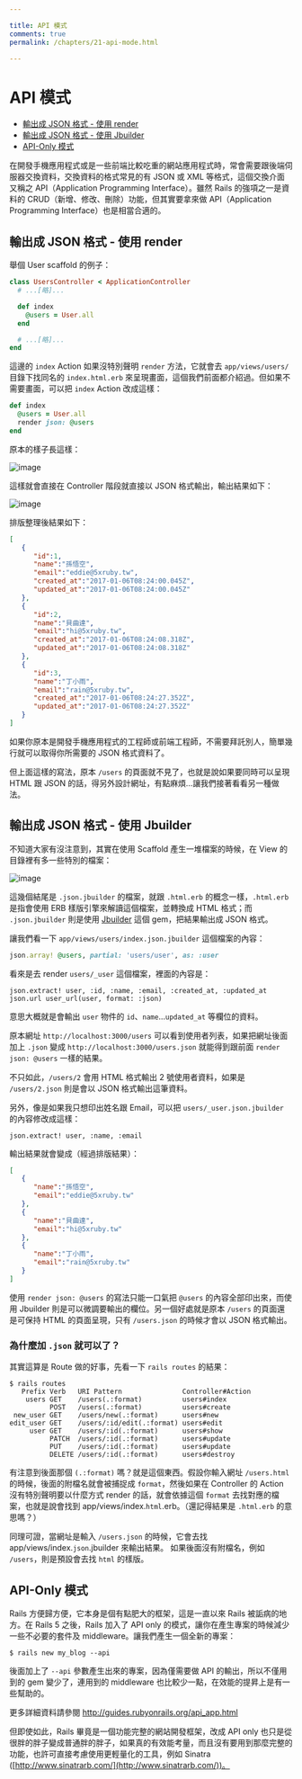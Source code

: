 ```yaml
---

title: API 模式
comments: true
permalink: /chapters/21-api-mode.html

---
```


# API 模式

- [輸出成 JSON 格式 - 使用 render](#output-json-with-render)
- [輸出成 JSON 格式 - 使用 Jbuilder](#output-json-with-jbuilder)
- [API-Only 模式](#api-only)

在開發手機應用程式或是一些前端比較吃重的網站應用程式時，常會需要跟後端伺服器交換資料，交換資料的格式常見的有 JSON 或 XML 等格式，這個交換介面又稱之 API（Application Programming Interface）。雖然 Rails 的強項之一是資料的 CRUD（新增、修改、刪除）功能，但其實要拿來做 API（Application Programming Interface）也是相當合適的。

## <a name="output-json-with-render"></a>輸出成 JSON 格式 - 使用 render

舉個 User scaffold 的例子：

```ruby
class UsersController < ApplicationController
  # ...[略]...

  def index
    @users = User.all
  end

  # ...[略]...
end
```

這邊的 `index` Action 如果沒特別聲明 `render` 方法，它就會去 `app/views/users/` 目錄下找同名的 `index.html.erb` 來呈現畫面，這個我們前面都介紹過。但如果不需要畫面，可以把 `index` Action 改成這樣：

```ruby
def index
  @users = User.all
  render json: @users
end
```

原本的樣子長這樣：

![image](/images/chapter21/index-html.png)

這樣就會直接在 Controller 階段就直接以 JSON 格式輸出，輸出結果如下：

![image](/images/chapter21/index-json.png)

排版整理後結果如下：

```json
[
   {
      "id":1,
      "name":"孫悟空",
      "email":"eddie@5xruby.tw",
      "created_at":"2017-01-06T08:24:00.045Z",
      "updated_at":"2017-01-06T08:24:00.045Z"
   },
   {
      "id":2,
      "name":"貝曲達",
      "email":"hi@5xruby.tw",
      "created_at":"2017-01-06T08:24:08.318Z",
      "updated_at":"2017-01-06T08:24:08.318Z"
   },
   {
      "id":3,
      "name":"丁小雨",
      "email":"rain@5xruby.tw",
      "created_at":"2017-01-06T08:24:27.352Z",
      "updated_at":"2017-01-06T08:24:27.352Z"
   }
]
```

如果你原本是開發手機應用程式的工程師或前端工程師，不需要拜託別人，簡單幾行就可以取得你所需要的 JSON 格式資料了。

但上面這樣的寫法，原本 `/users` 的頁面就不見了，也就是說如果要同時可以呈現 HTML 跟 JSON 的話，得另外設計網址，有點麻煩...讓我們接著看看另一種做法。

## <a name="output-json-with-jbuilder"></a>輸出成 JSON 格式 - 使用 Jbuilder

不知道大家有沒注意到，其實在使用 Scaffold 產生一堆檔案的時候，在 View 的目錄裡有多一些特別的檔案：

![image](/images/chapter21/views.png)

這幾個結尾是 `.json.jbuilder` 的檔案，就跟 `.html.erb` 的概念一樣，`.html.erb` 是指會使用 ERB 樣版引擎來解讀這個檔案，並轉換成 HTML 格式；而 `.json.jbuilder` 則是使用 [Jbuilder](https://github.com/rails/jbuilder) 這個 gem，把結果輸出成 JSON 格式。

讓我們看一下 `app/views/users/index.json.jbuilder` 這個檔案的內容：

```ruby
json.array! @users, partial: 'users/user', as: :user
```

看來是去 render `users/_user` 這個檔案，裡面的內容是：

```
json.extract! user, :id, :name, :email, :created_at, :updated_at
json.url user_url(user, format: :json)
```

意思大概就是會輸出 `user` 物件的 `id`、`name`...`updated_at` 等欄位的資料。

原本網址 `http://localhost:3000/users` 可以看到使用者列表，如果把網址後面加上 `.json` 變成 `http://localhost:3000/users.json` 就能得到跟前面 `render json: @users` 一樣的結果。

不只如此，`/users/2` 會用 HTML 格式輸出 2 號使用者資料，如果是 `/users/2.json` 則是會以 JSON 格式輸出這筆資料。

另外，像是如果我只想印出姓名跟 Email，可以把 `users/_user.json.jbuilder` 的內容修改成這樣：

```
json.extract! user, :name, :email
```

輸出結果就會變成（經過排版結果）：

```json
[
   {
      "name":"孫悟空",
      "email":"eddie@5xruby.tw"
   },
   {
      "name":"貝曲達",
      "email":"hi@5xruby.tw"
   },
   {
      "name":"丁小雨",
      "email":"rain@5xruby.tw"
   }
]
```

使用 `render json: @users` 的寫法只能一口氣把 `@users` 的內容全部印出來，而使用 Jbuilder 則是可以微調要輸出的欄位。另一個好處就是原本 `/users` 的頁面還是可保持 HTML 的頁面呈現，只有 `/users.json` 的時候才會以 JSON 格式輸出。

### 為什麼加 `.json` 就可以了？

其實這算是 Route 做的好事，先看一下 `rails routes` 的結果：

    $ rails routes
       Prefix Verb   URI Pattern               Controller#Action
        users GET    /users(.:format)          users#index
              POST   /users(.:format)          users#create
     new_user GET    /users/new(.:format)      users#new
    edit_user GET    /users/:id/edit(.:format) users#edit
         user GET    /users/:id(.:format)      users#show
              PATCH  /users/:id(.:format)      users#update
              PUT    /users/:id(.:format)      users#update
              DELETE /users/:id(.:format)      users#destroy

有注意到後面那個 `(.:format)` 嗎？就是這個東西。假設你輸入網址 `/users.html` 的時候，後面的附檔名就會被捕捉成 `format`，然後如果在 Controller 的 Action 沒有特別聲明要以什麼方式 render 的話，就會依據這個 `format` 去找對應的檔案，也就是說會找到 app/views/index.`html`.erb。（還記得結果是 `.html.erb` 的意思嗎？）

同理可證，當網址是輸入 `/users.json` 的時候，它會去找 app/views/index.`json`.jbuilder 來輸出結果。 如果後面沒有附檔名，例如 `/users`，則是預設會去找 `html` 的樣版。

## <a name="api-only"></a>API-Only 模式

Rails 方便歸方便，它本身是個有點肥大的框架，這是一直以來 Rails 被詬病的地方。在 Rails 5 之後，Rails 加入了 API only 的模式，讓你在產生專案的時候減少一些不必要的套件及 middleware。讓我們產生一個全新的專案：

    $ rails new my_blog --api

後面加上了 `--api` 參數產生出來的專案，因為僅需要做 API 的輸出，所以不僅用到的 gem 變少了，連用到的 middleware 也比較少一點，在效能的提昇上是有一些幫助的。

更多詳細資料請參閱 http://guides.rubyonrails.org/api_app.html

但即使如此，Rails 畢竟是一個功能完整的網站開發框架，改成 API only 也只是從很胖的胖子變成普通胖的胖子，如果真的有效能考量，而且沒有要用到那麼完整的功能，也許可直接考慮使用更輕量化的工具，例如 Sinatra ([http://www.sinatrarb.com/](http://www.sinatrarb.com/))。

